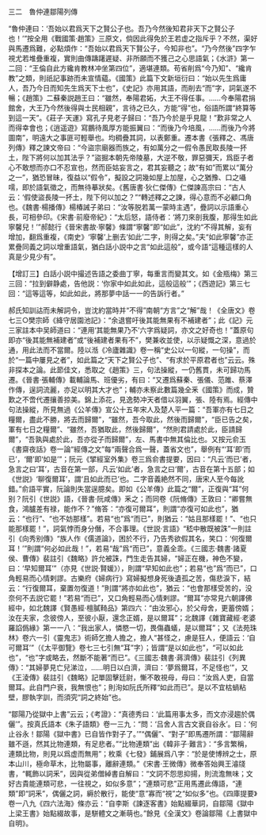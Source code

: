 三二　魯仲連鄒陽列傳

“魯仲連曰：‘吾始以君爲天下之賢公子也。吾乃今然後知君非天下之賢公子也！’”按全用《戰國策·趙策》三原文，倘因此得免於王若虚之指斥乎？不然，渠好與馬遷爲難，必點煩作：“吾始以君爲天下賢公子，今知非也”。“乃今然後”四字乍視尤若堆疊重複，實則曲傳躊躇遲疑、非所願而不獲己之心思語氣；《水滸》第一二回：“王倫自此方纔肯教林冲坐第四位”，適堪連類。苟省削爲“今乃知”、“纔肯教”之類，則祇記事跡而未宣情藴。《國策》此篇下文新垣衍曰：“始以先生爲庸人，吾乃今日而知先生爲天下士也”，《史記》亦用其語，而削去“而”字，詞氣遂不暢；《趙策》二蘇秦説趙王曰：“雖然，奉陽君妬，大王不得任事。……今奉陽君捐館舍，大王乃今然後得與士民相親”，言待之已久，方能“得”也，俗語所謂“終算等到這一天”。《莊子·天運》寫孔子見老子歸曰：“吾乃今於是乎見龍！”歎非常之人而得幸會也；《逍遥遊》寫鵬待風厚方能振翼曰：“而後乃今培風，……而後乃今將圖南”，明遠大之事匪可輕舉也。均稠疊其詞，以表鄭重。遷本書《張釋之、馮唐列傳》釋之諫文帝曰：“今盜宗廟器而族之，有如萬分之一假令愚民取長陵一抔土，陛下將何以加其法乎？”盜掘本朝先帝陵墓，大逆不敬，罪惡彌天，爲臣子者心不敢想而亦口不忍宣也，然而臣姑妄言之，君其妄聽之；故“有如”而累以“萬分之一”，猶恐冒昧，復益以“假令”，擬設之詞幾如屋上加屋，心之猶豫、口之囁嚅，即於語氣徵之，而無待摹狀矣。《舊唐書·狄仁傑傳》仁傑諫高宗曰：“古人云：‘假使盜長陵一抔土，陛下何以加之？”“轉述釋之之諫，得心意而不必顧口角也。《魏書·楊播傳》楊椿誡子弟曰：“汝等脱若萬一蒙時主遇”，疊詞以示語重心長，可相參印。《宋書·前廢帝紀》：“太后怒，語侍者：‘將刀來剖我腹，那得生如此寧馨兒！’”郝懿行《晉宋書故·寧馨》條謂“寧馨”即“如此”，沈約“不得其解，妄有增加，翻爲重複，《南史》‘寧馨’上删去‘如此’二字，則得之矣。”夫“如此寧馨”亦正累疊同義之詞以增重語氣，猶白話小説中之言“如此這般”，或今語“這種這樣的人真是少見少有”。

【增訂三】白話小説中撮述告語之委曲丁寧，每重言而變其文。如《金瓶梅》第三三回：“拉到僻静處，告他説：‘你家中如此如此，這般這般’”；《西遊記》第三七回：“這等這等，如此如此，將那夢中話一一的告訴行者。”

郝氏知訓詁而未解詞令，豈沈約當時并“不得”南朝“方言”之“解”哉！《全唐文》卷七三○樊宗師《絳守居園池記》：“余退嘗吁後其能無果有不補建者”；此《記》元三家註本中吴師道曰：“連用‘其能無果乃不’六字爲疑詞，亦文之好奇也！”蓋原句即亦“後其能無補建者”或“後補建者果有不”，樊兼收並使，以示疑慨之深，意過於通，用此法而不當爾。陸以湉《冷廬雜識》卷一稱“史公以一句縱，一句操”，而於“一篇中屢見之者”，如此篇之“天下之賢公子也”、“有求於平原君者也”云云。殊非探本之論。此節佳文，悉取之《趙策》三，句法操縱，一仍舊貫，未可歸功馬遷。《晉書·張輔傳》載輔論馬、班優劣，有曰：“又遷爲蘇秦、張儀、范雎、蔡澤作傳，逞詞流麗，亦足以明其大才也”；輔亦未察此數篇幾全釆《國策》而成，贊歎之不啻代遷攘善掠美。錦上添花，見逸勢冲天者借以羽翼，張、陸有焉。經傳中句法操縱，所見無過《公羊傳》宣公十五年宋人及楚人平一篇：“吾軍亦有七日之糧爾，盡此不勝，將去而歸爾”，“雖然，吾今取此，然後而歸爾”，“臣已告之矣，軍有七日之糧爾”、“雖然，吾猶取此，然後歸爾”，“然則君請處於此，臣請歸爾”，“吾孰與處於此，吾亦從子而歸爾”，左、馬書中無其倫比也。又按元俞玉《書齋夜話》卷一論“經傳之文”每“兩聲合爲一聲，蓋省文也”，舉例有“‘耳’即‘而已’，‘爾’即‘如是’”；阮元《揅經室外集》卷三爲俞書提要，因曰：“凡云‘而已’者，急言之曰‘耳’，古音在第一部，凡云‘如此’者，急言之曰‘爾’，古音在第十五部；如《世説》‘聊復爾耳’，謂‘且如此而已’也。二字音義絶然不同，唐宋人至今每訛錯。”俞語平實，阮論則失當逞臆矣。即如《公羊傳》此篇之“爾”，正復與“耳”何别？阮引《世説》語，《晉書·阮咸傳》釆之；而同卷《阮脩傳》王敦曰：“卿嘗無食，鴻臚差有禄，能作不？”脩答：“亦復可爾耳”，則謂“亦復可如此也”，猶云：“也行”、“也不妨那樣”。若易“也”爲“而已”，則猶云：“姑且那樣罷！”、“也只能那樣罷！”，詞氣悖而身分僭，不合事理。《世説·言語》“嵇中散既被誅”一則註引《向秀别傳》“族人作《儒道論》，困於不行，乃告秀欲假其名，笑口：‘何復爾耳！’”則謂“何必如此哉！”，若易“哉”爲“而已”，意義全乖。《三國志·魏書·諸夏侯、曹傳》裴註引《魏略》許允被誅，門生走告其婦，“婦正在機，神色不變，曰：‘早知爾耳’”（亦見《世説·賢媛》），則謂“早知如此也”；若易“也”爲“而已”，口角輕易而心情剌謬。古樂府《婦病行》寫婦擬想身死後遺孤之苦，傷悲淚下，結云：“行復爾耳，棄置勿復道！”則謂“將亦如此也”，猶云：“也會那樣受苦的，没奈何不去説它罷！”若易“而已”，又口角輕易而心情剌謬。“爾耳”亦常見六朝譯佛經中，如北魏譯《賢愚經·檀膩䩭品》第四六：“由汝邪心，於父母舍，更蓄傍婿；汝在夫家，念彼傍人，至彼小厭，還念正婿，是以爾耳”；北魏譯《雜寶藏經·老婆羅諂僞緣》第一一八：“我出家人，憐愍一切，畏傷蟲蟻，是以爾耳”；又《法苑珠林》卷六一引《靈鬼志》術師乞擔人擔之，擔人“甚怪之，慮是狂人，便語云：‘自可爾耳’”（《太平御覽》卷七三七引無“耳”字）；皆謂“是以如此也”，“可以如此也”，“也”字或略去，然斷不能著“而已”。《三國志·魏書·蔣濟傳》裴註引《列異傳》：“其婦夢見亡兒涕泣，……明日以白濟，濟曰：‘夢爲爾耳，不足怪也’”，又《王淩傳》裴註引《魏略》記單固擊廷尉，慚不敢視母，母曰：“汝爲人吏，自當爾耳。此自門户衰，我無恨也”；則洵如阮氏所釋“如此而已”。是以不宜枯蝸粘壁，膠執字訓，而須究“詞之終始”也。

“鄒陽乃從獄中上書”云云；《考證》：“真德秀曰：‘此篇用事太多，而文亦浸趨於偶儷’”。按真氏語本《朱子語類》卷一三九：“問：‘吕舍人言古文衰自谷永’。曰：‘何止谷永！鄒陽《獄中書》已自皆作對子了。’”“偶儷”、“對子”即馬遷所謂：“鄒陽辭雖不遜，然其比物連類，有足悲者。”“比物連類”出《韓非子·難言》：“多言繁稱，連類比物，則見以爲虚而無用”；枚乘《七發》鋪展爲八字：“於是使博辨之士，原本山川，極命草木，比物屬事，離辭連類。”《宋書·王微傳》微奉答始興王濬牋書，“輒飾以詞釆”，因與從弟僧綽書自解曰：“文詞不怨思抑揚，則流澹無味；文好古貴能連類可悲，一往視之，如似多意”；“連類可悲”正用馬遷此傳語，“連類”即“詞釆”，偶儷之詞，縟於散行，能使“意”寡而“視”之“如似多”也。《四庫提要》卷一八九《四六法海》條亦云：“自李斯《諫逐客書》始點綴華詞，自鄒陽《獄中上梁王書》始點綴故事，是駢體文之漸萌也。”餘見《全漢文》卷論鄒陽《上書獄中自明》。
